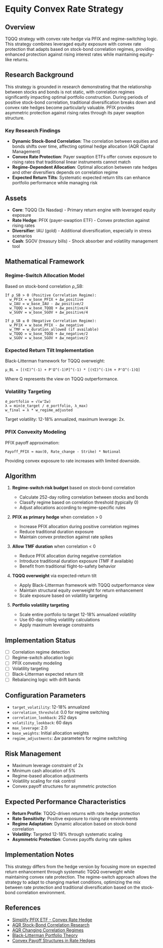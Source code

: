 # Equity Convex Rate Strategy

## Overview

TQQQ strategy with convex rate hedge via PFIX and regime-switching logic. This strategy combines leveraged equity exposure with convex rate protection that adapts based on stock-bond correlation regimes, providing enhanced protection against rising interest rates while maintaining equity-like returns.

## Research Background

This strategy is grounded in research demonstrating that the relationship between stocks and bonds is not static, with correlation regimes significantly impacting optimal portfolio construction. During periods of positive stock-bond correlation, traditional diversification breaks down and convex rate hedges become particularly valuable. PFIX provides asymmetric protection against rising rates through its payer swaption structure.

### Key Research Findings

- **Dynamic Stock-Bond Correlation**: The correlation between equities and bonds shifts over time, affecting optimal hedge allocation (AQR Capital Management)
- **Convex Rate Protection**: Payer swaption ETFs offer convex exposure to rising rates that traditional linear instruments cannot match
- **Regime-Dependent Allocation**: Optimal allocation between rate hedges and other diversifiers depends on correlation regime
- **Expected Return Tilts**: Systematic expected return tilts can enhance portfolio performance while managing risk

## Assets

- **Core**: TQQQ (3x Nasdaq) - Primary return engine with leveraged equity exposure
- **Rate Hedge**: PFIX (payer-swaption ETF) - Convex protection against rising rates
- **Diversifier**: IAU (gold) - Additional diversification, especially in stress scenarios
- **Cash**: SGOV (treasury bills) - Shock absorber and volatility management tool

## Mathematical Framework

### Regime-Switch Allocation Model

Based on stock-bond correlation ρ_SB:

```
If ρ_SB > 0 (Positive Correlation Regime):
  w_PFIX = w_base_PFIX + Δw_positive
  w_IAU = w_base_IAU - Δw_positive/2
  w_TQQQ = w_base_TQQQ + Δw_positive/4
  w_SGOV = w_base_SGOV + Δw_positive/4

If ρ_SB ≤ 0 (Negative Correlation Regime):
  w_PFIX = w_base_PFIX - Δw_negative
  w_TMF = w_duration_allowed (if available)
  w_TQQQ = w_base_TQQQ + Δw_negative/2
  w_SGOV = w_base_SGOV + Δw_negative/2
```

### Expected Return Tilt Implementation

Black-Litterman framework for TQQQ overweight:

```
μ_BL = [(τΣ)^(-1) + P'Ω^(-1)P]^(-1) * [(τΣ)^(-1)π + P'Ω^(-1)Q]
```

Where Q represents the view on TQQQ outperformance.

### Volatility Targeting

```
σ_portfolio = √(w'Σw)
λ = min(σ_target / σ_portfolio, λ_max)
w_final = λ * w_regime_adjusted
```

Target volatility: 12-18% annualized, maximum leverage: 2x.

### PFIX Convexity Modeling

PFIX payoff approximation:

```
Payoff_PFIX ≈ max(0, Rate_change - Strike) * Notional
```

Providing convex exposure to rate increases with limited downside.

## Algorithm

1. **Regime-switch risk budget** based on stock-bond correlation

   - Calculate 252-day rolling correlation between stocks and bonds
   - Classify regime based on correlation threshold (typically 0)
   - Adjust allocations according to regime-specific rules

2. **PFIX as primary hedge** when correlation > 0

   - Increase PFIX allocation during positive correlation regimes
   - Reduce traditional duration exposure
   - Maintain convex protection against rate spikes

3. **Allow TMF duration** when correlation < 0

   - Reduce PFIX allocation during negative correlation
   - Introduce traditional duration exposure (TMF if available)
   - Benefit from traditional flight-to-safety behavior

4. **TQQQ overweight** via expected-return tilt

   - Apply Black-Litterman framework with TQQQ outperformance view
   - Maintain structural equity overweight for return enhancement
   - Scale exposure based on volatility targeting

5. **Portfolio volatility targeting**
   - Scale entire portfolio to target 12-18% annualized volatility
   - Use 60-day rolling volatility calculations
   - Apply maximum leverage constraints

## Implementation Status

- [ ] Correlation regime detection
- [ ] Regime-switch allocation logic
- [ ] PFIX convexity modeling
- [ ] Volatility targeting
- [ ] Black-Litterman expected return tilt
- [ ] Rebalancing logic with drift bands

## Configuration Parameters

- `target_volatility`: 12-18% annualized
- `correlation_threshold`: 0.0 for regime switching
- `correlation_lookback`: 252 days
- `volatility_lookback`: 60 days
- `max_leverage`: 2.0
- `base_weights`: Initial allocation weights
- `regime_adjustments`: Δw parameters for regime switching

## Risk Management

- Maximum leverage constraint of 2x
- Minimum cash allocation of 5%
- Regime-based allocation adjustments
- Volatility scaling for risk control
- Convex payoff structures for asymmetric protection

## Expected Performance Characteristics

- **Return Profile**: TQQQ-driven returns with rate hedge protection
- **Rate Sensitivity**: Positive exposure to rising rate environments
- **Regime Adaptation**: Dynamic allocation based on stock-bond correlation
- **Volatility**: Targeted 12-18% through systematic scaling
- **Asymmetric Protection**: Convex payoffs during rate spikes

## Implementation Notes

This strategy differs from the hedge version by focusing more on expected return enhancement through systematic TQQQ overweight while maintaining convex rate protection. The regime-switch approach allows the strategy to adapt to changing market conditions, optimizing the mix between rate protection and traditional diversification based on the stock-bond correlation environment.

## References

- [Simplify PFIX ETF - Convex Rate Hedge](https://www.simplify.us/etfs/pfix-simplify-interest-rate-hedge-etf)
- [AQR Stock-Bond Correlation Research](https://www.aqr.com/Insights/Research/Journal-Article/A-Changing-Stock-Bond-Correlation)
- [AQR Changing Correlation Regimes](https://www.aqr.com/-/media/AQR/Documents/Alternative-Thinking/A-Changing-Stock-Bond-Correlation_JPM.pdf)
- [Black-Litterman Portfolio Theory](https://papers.ssrn.com/sol3/papers.cfm?abstract_id=171835)
- [Convex Payoff Structures in Rate Hedges](https://www.simplify.us/etfs/pfix-simplify-interest-rate-hedge-etf)
